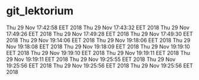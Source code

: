 # git_lektorium
Thu 29 Nov 17:42:58 EET 2018
Thu 29 Nov 17:43:32 EET 2018
Thu 29 Nov 17:49:26 EET 2018
Thu 29 Nov 17:49:28 EET 2018
Thu 29 Nov 17:49:30 EET 2018
Thu 29 Nov 19:14:06 EET 2018
Thu 29 Nov 19:18:06 EET 2018
Thu 29 Nov 19:18:08 EET 2018
Thu 29 Nov 19:18:09 EET 2018
Thu 29 Nov 19:19:10 EET 2018
Thu 29 Nov 19:19:10 EET 2018
Thu 29 Nov 19:19:11 EET 2018
Thu 29 Nov 19:19:11 EET 2018
Thu 29 Nov 19:25:55 EET 2018
Thu 29 Nov 19:25:56 EET 2018
Thu 29 Nov 19:25:56 EET 2018
Thu 29 Nov 19:25:56 EET 2018
